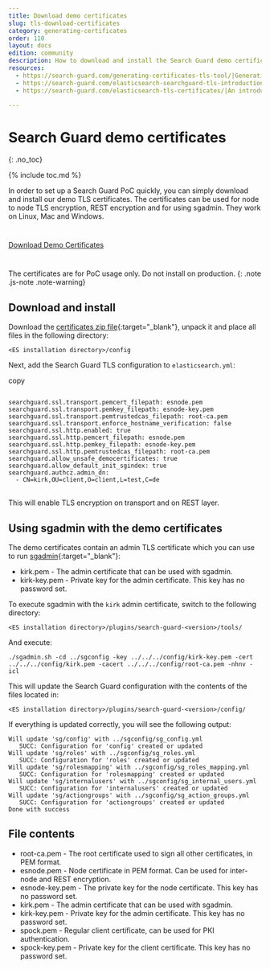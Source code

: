 ```yaml
---
title: Download demo certificates
slug: tls-download-certificates
category: generating-certificates
order: 110
layout: docs
edition: community
description: How to download and install the Search Guard demo certificates for quickly setting up a PoC.
resources:
  - https://search-guard.com/generating-certificates-tls-tool/|Generating production-ready certificates with the TLS tool (blog post)
  - https://search-guard.com/elasticsearch-searchguard-tls-introduction/|An introduction to TLS (blog post)
  - https://search-guard.com/elasticsearch-tls-certificates/|An introduction to TLS certificates (blog post)

---
```

<!---
Copyright 2019 floragunn GmbH
-->

# Search Guard demo certificates
{: .no_toc}

{% include toc.md %}

In order to set up a Search Guard PoC quickly, you can simply download and install our demo TLS certificates. The certificates can be used for node to node TLS encryption, REST encryption and for using sgadmin. They work on Linux, Mac and Windows.

<div class="header-back-buttons helper center" style="margin-top: 40px; margin-bottom:40px;">
<a href="https://downloads.search-guard.com/resources/certificates/certificates.zip" target="_blank" class="button stroke rounded large blue">Download Demo Certificates</a>
</div>

The certificates are for PoC usage only. Do not install on production.
{: .note .js-note .note-warning}

## Download and install

Download the [certificates zip file](https://downloads.search-guard.com/resources/certificates/certificates.zip){:target="_blank"}, unpack it and place all files in the following directory:

```
<ES installation directory>/config
```

Next, add the Search Guard TLS configuration to `elasticsearch.yml`:

<div class="code-highlight " data-label="">
<span class="js-copy-to-clipboard copy-code">copy</span> 
<pre class="language-yml">
<code class=" js-code language-markup">
searchguard.ssl.transport.pemcert_filepath: esnode.pem
searchguard.ssl.transport.pemkey_filepath: esnode-key.pem
searchguard.ssl.transport.pemtrustedcas_filepath: root-ca.pem
searchguard.ssl.transport.enforce_hostname_verification: false
searchguard.ssl.http.enabled: true
searchguard.ssl.http.pemcert_filepath: esnode.pem
searchguard.ssl.http.pemkey_filepath: esnode-key.pem
searchguard.ssl.http.pemtrustedcas_filepath: root-ca.pem
searchguard.allow_unsafe_democertificates: true
searchguard.allow_default_init_sgindex: true
searchguard.authcz.admin_dn:
  - CN=kirk,OU=client,O=client,L=test,C=de
</code>
</pre>
</div>


This will enable TLS encryption on transport and on REST layer. 

## Using sgadmin with the demo certificates

The demo certificates contain an admin TLS certificate which you can use to run [sgadmin](https://docs.search-guard.com/latest/sgadmin){:target="_blank"}:

<div class="file-tree">
	<ul class="file-tree-list js-file-tree treeview" data-expanded="">
		<li class="is-file">kirk.pem -
			<span class="file-tree-description">The admin certificate that can be used with sgadmin.</span>
		</li>
		<li class="is-file">kirk-key.pem -
			<span class="file-tree-description">Private key for the admin certificate. This key has no password set.</span>
		</li>
	</ul>	
</div>

To execute sgadmin with the `kirk` admin certificate, switch to the following directory:

```
<ES installation directory>/plugins/search-guard-<version>/tools/
```

And execute:

```
./sgadmin.sh -cd ../sgconfig -key ../../../config/kirk-key.pem -cert ../../../config/kirk.pem -cacert ../../../config/root-ca.pem -nhnv -icl
```

This will update the Search Guard configuration with the contents of the files located in:

```
<ES installation directory>/plugins/search-guard-<version>/config/
```

If everything is updated correctly, you will see the following output:

```
Will update 'sg/config' with ../sgconfig/sg_config.yml 
   SUCC: Configuration for 'config' created or updated
Will update 'sg/roles' with ../sgconfig/sg_roles.yml 
   SUCC: Configuration for 'roles' created or updated
Will update 'sg/rolesmapping' with ../sgconfig/sg_roles_mapping.yml 
   SUCC: Configuration for 'rolesmapping' created or updated
Will update 'sg/internalusers' with ../sgconfig/sg_internal_users.yml 
   SUCC: Configuration for 'internalusers' created or updated
Will update 'sg/actiongroups' with ../sgconfig/sg_action_groups.yml 
   SUCC: Configuration for 'actiongroups' created or updated
Done with success
```


## File contents

<div class="file-tree">
	<ul class="file-tree-list js-file-tree treeview" data-expanded="">
		<li class="is-file">root-ca.pem -
			<span class="file-tree-description">The root certificate used to sign all other certificates, in PEM format.</span>
		</li>
		<li class="is-file">esnode.pem -
			<span class="file-tree-description">Node certificate in PEM format. Can be used for inter-node and REST encryption.</span>
		</li>
		<li class="is-file">esnode-key.pem -
			<span class="file-tree-description">The private key for the node certificate. This key has no password set.</span>
		</li>
		<li class="is-file">kirk.pem -
			<span class="file-tree-description">The admin certificate that can be used with sgadmin.</span>
		</li>
		<li class="is-file">kirk-key.pem -
			<span class="file-tree-description">Private key for the admin certificate. This key has no password set.</span>
		</li>
		<li class="is-file">spock.pem -
			<span class="file-tree-description">Regular client certificate, can be used for PKI authentication.</span>
		</li>
		<li class="is-file">spock-key.pem -
			<span class="file-tree-description">Private key for the client certificate. This key has no password set.</span>
		</li>
	</ul>	
</div>